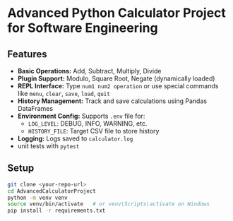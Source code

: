 # Advanced Python Calculator Project for Software Engineering

## Features 
- **Basic Operations:** Add, Subtract, Multiply, Divide
- **Plugin Support:** Modulo, Square Root, Negate (dynamically loaded)
- **REPL Interface:** Type `num1 num2 operation` or use special commands like `menu`, `clear`, `save`, `load`, `quit`
- **History Management:** Track and save calculations using Pandas DataFrames
- **Environment Config:** Supports `.env` file for:
  - `LOG_LEVEL`: DEBUG, INFO, WARNING, etc.
  - `HISTORY_FILE`: Target CSV file to store history
- **Logging:** Logs saved to `calculator.log`
- unit tests with `pytest` 

## Setup 
```bash
git clone <your-repo-url>
cd AdvancedCalculatorProject
python -m venv venv
source venv/bin/activate   # or venv\Scripts\activate on Windows
pip install -r requirements.txt


